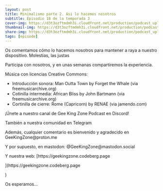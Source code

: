 ```yaml
---
layout: post
title: Minimalismo parte 2. Asi lo hacemos nosotros
subtitle: Episodio 18 de la temporada 3
cover-img: https://d3t3ozftmdmh3i.cloudfront.net/production/podcast_uploaded_nologo/14743809/14743809-1619370377976-ce118b9b0f9a8.jpg
thumbnail-img: https://d3t3ozftmdmh3i.cloudfront.net/production/podcast_uploaded_nologo/14743809/14743809-1619370377976-ce118b9b0f9a8.jpg
share-img: https://d3t3ozftmdmh3i.cloudfront.net/production/podcast_uploaded_nologo/14743809/14743809-1619370377976-ce118b9b0f9a8.jpg
tags: [episode]
---
```


<p>Os comentamos cómo lo hacemos nosotros para mantener a raya a nuestro dispositivo. Molestias, las justas</p>
<p>Participa con nosotros, y en unas semanas compartiremos la experiencia.</p>
<p>Música con licencias Creative Commons:</p>
<ul>
 <li>Introducción sonora: Man Outta Town by Forget the Whale (via freemusicarchive.org)</li>
 <li>Cotinilla intermedia: African Bliss by John Bartmann (via freemusicarchive.org)</li>
  <li>Cortinilla de cierre: Rome (Capricorn) by RENAE (via jamendo.com)</li>
</ul>
<p>¡Únete a nuestro canal de Gee King Zone Podcast en Discord!</p>
<p>También a nuestra comunidad en Telegram</p>
<p>Además, cualquier comentario es bienvenido y agradecido en GeeKingZone@proton.me</p>
<p>Y por supuesto, en mastodon: @GeeKingZone@mastodon.social</p>
<p>Y nuestra web: [https://geekingzone.codeberg.page</p>](https://geekingzone.codeberg.page</p>)
<p>Os esperamos...</p>
